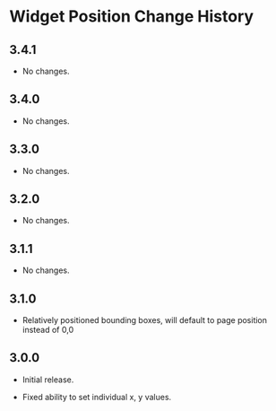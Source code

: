 Widget Position Change History
==============================

3.4.1
-----

-   No changes.

3.4.0
-----

-   No changes.

3.3.0
-----

-   No changes.

3.2.0
-----

-   No changes.

3.1.1
-----

-   No changes.

3.1.0
-----

-   Relatively positioned bounding boxes, will default to page position instead of 0,0

3.0.0
-----

-   Initial release.

-   Fixed ability to set individual x, y values.

